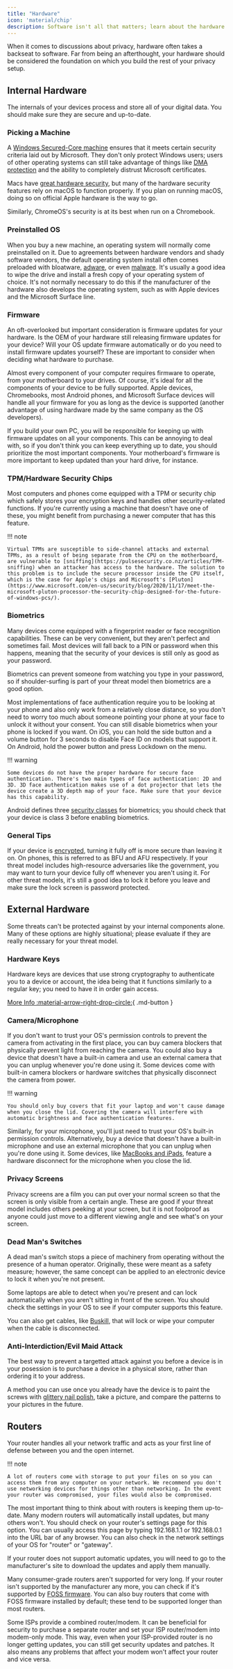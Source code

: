 ```yaml
---
title: "Hardware"
icon: 'material/chip'
description: Software isn't all that matters; learn about the hardware tools you use every day to protect your privacy.
---
```


When it comes to discussions about privacy, hardware often takes a backseat to software. Far from being an afterthought, your hardware should be considered the foundation on which you build the rest of your privacy setup.

## Internal Hardware

The internals of your devices process and store all of your digital data. You should make sure they are secure and up-to-date.

### Picking a Machine

A [Windows Secured-Core machine](https://learn.microsoft.com/en-us/windows-hardware/design/device-experiences/oem-highly-secure-11) ensures that it meets certain security criteria laid out by Microsoft. They don't only protect Windows users; users of other operating systems can still take advantage of things like [DMA protection](https://learn.microsoft.com/en-us/windows/security/information-protection/kernel-dma-protection-for-thunderbolt) and the ability to completely distrust Microsoft certificates.

Macs have [great hardware security](https://support.apple.com/guide/security/welcome/web), but many of the hardware security features rely on macOS to function properly. If you plan on running macOS, doing so on official Apple hardware is the way to go.

Similarly, ChromeOS's security is at its best when run on a Chromebook.

### Preinstalled OS

When you buy a new machine, an operating system will normally come preinstalled on it. Due to agreements between hardware vendors and shady software vendors, the default operating system install often comes preloaded with bloatware, [adware](https://www.bleepingcomputer.com/news/technology/lenovo-gets-a-slap-on-the-wrist-for-superfish-adware-scandal/), or even [malware](https://www.zdnet.com/article/dell-poweredge-motherboards-ship-with-malware/). It's usually a good idea to wipe the drive and install a fresh copy of your operating system of choice. It's not normally necessary to do this if the manufacturer of the hardware also develops the operating system, such as with Apple devices and the Microsoft Surface line.

### Firmware

An oft-overlooked but important consideration is firmware updates for your hardware. Is the OEM of your hardware still releasing firmware updates for your device? Will your OS update firmware automatically or do you need to install firmware updates yourself? These are important to consider when deciding what hardware to purchase.

Almost every component of your computer requires firmware to operate, from your motherboard to your drives. Of course, it's ideal for all the components of your device to be fully supported. Apple devices, Chromebooks, most Android phones, and Microsoft Surface devices will handle all your firmware for you as long as the device is supported (another advantage of using hardware made by the same company as the OS developers). 

If you build your own PC, you will be responsible for keeping up with firmware updates on all your components. This can be annoying to deal with, so if you don't think you can keep everything up to date, you should prioritize the most important components. Your motherboard's firmware is more important to keep updated than your hard drive, for instance.

### TPM/Hardware Security Chips

Most computers and phones come equipped with a TPM or security chip which safely stores your encryption keys and handles other security-related functions. If you're currently using a machine that doesn't have one of these, you might benefit from purchasing a newer computer that has this feature.

!!! note

    Virtual TPMs are susceptible to side-channel attacks and external TPMs, as a result of being separate from the CPU on the motherboard, are vulnerable to [sniffing](https://pulsesecurity.co.nz/articles/TPM-sniffing) when an attacker has access to the hardware. The solution to this problem is to include the secure processor inside the CPU itself, which is the case for Apple's chips and Microsoft's [Pluton](https://www.microsoft.com/en-us/security/blog/2020/11/17/meet-the-microsoft-pluton-processor-the-security-chip-designed-for-the-future-of-windows-pcs/).

### Biometrics

Many devices come equipped with a fingerprint reader or face recognition capabilities. These can be very convenient, but they aren't perfect and sometimes fail. Most devices will fall back to a PIN or password when this happens, meaning that the security of your devices is still only as good as your password.

Biometrics can prevent someone from watching you type in your password, so if shoulder-surfing is part of your threat model then biometrics are a good option.

Most implementations of face authentication require you to be looking at your phone and also only work from a relatively close distance, so you don't need to worry too much about someone pointing your phone at your face to unlock it without your consent. You can still disable biometrics when your phone is locked if you want. On iOS, you can hold the side button and a volume button for 3 seconds to disable Face ID on models that support it. On Android, hold the power button and press Lockdown on the menu.

!!! warning

    Some devices do not have the proper hardware for secure face authentication. There's two main types of face authentication: 2D and 3D. 3D face authentication makes use of a dot projector that lets the device create a 3D depth map of your face. Make sure that your device has this capability.
    
Android defines three [security classes](https://source.android.com/docs/security/features/biometric/measure#biometric-classes) for biometrics; you should check that your device is class 3 before enabling biometrics.

### General Tips

If your device is [encrypted](../encryption.md), turning it fully off is more secure than leaving it on. On phones, this is referred to as BFU and AFU respectively. If your threat model includes high-resource adversaries like the government, you may want to turn your device fully off whenever you aren't using it. For other threat models, it's still a good idea to lock it before you leave and make sure the lock screen is password protected.

## External Hardware

Some threats can't be protected against by your internal components alone. Many of these options are highly situational; please evaluate if they are really necessary for your threat model.

### Hardware Keys

Hardware keys are devices that use strong cryptography to authenticate you to a device or account, the idea being that it functions similarly to a regular key; you need to have it in order gain access.

[More Info :material-arrow-right-drop-circle:](../multi-factor-authentication/#hardware-security-keys){ .md-button }

### Camera/Microphone

If you don't want to trust your OS's permission controls to prevent the camera from activating in the first place, you can buy camera blockers that physically prevent light from reaching the camera. You could also buy a device that doesn't have a built-in camera and use an external camera that you can unplug whenever you're done using it. Some devices come with built-in camera blockers or hardware switches that physically disconnect the camera from power.

!!! warning

    You should only buy covers that fit your laptop and won't cause damage when you close the lid. Covering the camera will interfere with automatic brightness and face authentication features.

Similarly, for your microphone, you'll just need to trust your OS's built-in permission controls. Alternatively, buy a device that doesn't have a built-in microphone and use an external microphone that you can unplug when you're done using it. Some devices, like [MacBooks and iPads](https://support.apple.com/en-au/guide/security/secbbd20b00b/web), feature a hardware disconnect for the microphone when you close the lid.

### Privacy Screens

Privacy screens are a film you can put over your normal screen so that the screen is only visible from a certain angle. These are good if your threat model includes others peeking at your screen, but it is not foolproof as anyone could just move to a different viewing angle and see what's on your screen.

### Dead Man's Switches

A dead man's switch stops a piece of machinery from operating without the presence of a human operator. Originally, these were meant as a safety measure; however, the same concept can be applied to an electronic device to lock it when you're not present.

Some laptops are able to detect when you're present and can lock automatically when you aren't sitting in front of the screen. You should check the settings in your OS to see if your computer supports this feature.

You can also get cables, like [Buskill](https://www.buskill.in), that will lock or wipe your computer when the cable is disconnected.

### Anti-Interdiction/Evil Maid Attack

The best way to prevent a targetted attack against you before a device is in your posession is to purchase a device in a physical store, rather than ordering it to your address.

A method you can use once you already have the device is to paint the screws with [glittery nail polish](https://trmm.net/Glitter/), take a picture, and compare the patterns to your pictures in the future.

## Routers

Your router handles all your network traffic and acts as your first line of defense between you and the open internet.

!!! note

    A lot of routers come with storage to put your files on so you can access them from any computer on your network. We recommend you don't use networking devices for things other than networking. In the event your router was compromised, your files would also be compromised.

The most important thing to think about with routers is keeping them up-to-date. Many modern routers will automatically install updates, but many others won't. You should check on your router's settings page for this option. You can usually access this page by typing 192.168.1.1 or 192.168.0.1 into the URL bar of any browser. You can also check in the network settings of your OS for "router" or "gateway".

If your router does not support automatic updates, you will need to go to the manufacturer's site to download the updates and apply them manually.

Many consumer-grade routers aren't supported for very long. If your router isn't supported by the manufacturer any more, you can check if it's supported by [FOSS firmware](../router.md). You can also buy routers that come with FOSS firmware installed by default; these tend to be supported longer than most routers.

Some ISPs provide a combined router/modem. It can be beneficial for security to purchase a separate router and set your ISP router/modem into modem-only mode. This way, even when your ISP-provided router is no longer getting updates, you can still get security updates and patches. It also means any problems that affect your modem won't affect your router and vice versa.

